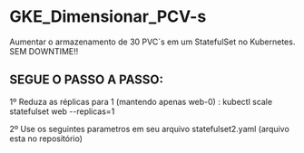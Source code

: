 # GKE_Dimensionar_PCV-s
Aumentar o armazenamento de 30 PVC´s em um StatefulSet no Kubernetes. SEM DOWNTIME!!

## SEGUE O PASSO A PASSO:
1º Reduza as réplicas para 1 (mantendo apenas web-0)  :    kubectl scale statefulset web --replicas=1 

2º Use os seguintes parametros em seu arquivo statefulset2.yaml (arquivo esta no repositório)  
